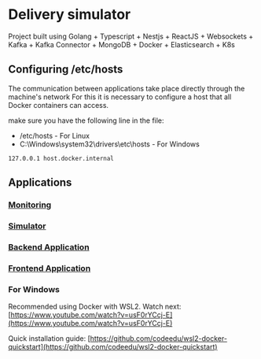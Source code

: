 # Delivery simulator

Project built using Golang + Typescript + Nestjs + ReactJS + Websockets + Kafka + Kafka Connector + MongoDB + Docker + Elasticsearch + K8s

## Configuring /etc/hosts

The communication between applications take place directly through the machine's network
For this it is necessary to configure a host that all Docker containers can access.

make sure you have the following line in the file:

- /etc/hosts - For Linux
- C:\Windows\system32\drivers\etc\hosts - For Windows

```
127.0.0.1 host.docker.internal
```

## Applications

### [Monitoring](./monitoring/README.md)

### [Simulator](./simulator/README.md)

### [Backend Application](./back-end/README.md)

### [Frontend Application](./front-end/README.md)

### For Windows

Recommended using Docker with WSL2. Watch next: [https://www.youtube.com/watch?v=usF0rYCcj-E](https://www.youtube.com/watch?v=usF0rYCcj-E)

Quick installation guide: [https://github.com/codeedu/wsl2-docker-quickstart](https://github.com/codeedu/wsl2-docker-quickstart)
